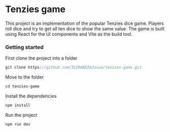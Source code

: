 # Tenzies game

This project is an implementation of the popular Tenzies dice game. Players roll dice and try to get all ten dice to show the same value. The game is built using React for the UI components and Vite as the build tool.

### Getting started

First clone the project into a folder

```js
git clone https://github.com/IGIRANEZAJosue/tenzies-game.git
```

Move to the folder

```powershell
cd tenzies-game
```

Install the dependencies

```js
npm install
```

Run the project

```js
npm run dev
```
